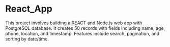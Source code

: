 # React_App
This project involves building a REACT and Node.js web app with PostgreSQL database. It creates 50 records with fields including name, age, phone, location, and timestamp. Features include search, pagination, and sorting by date/time.
